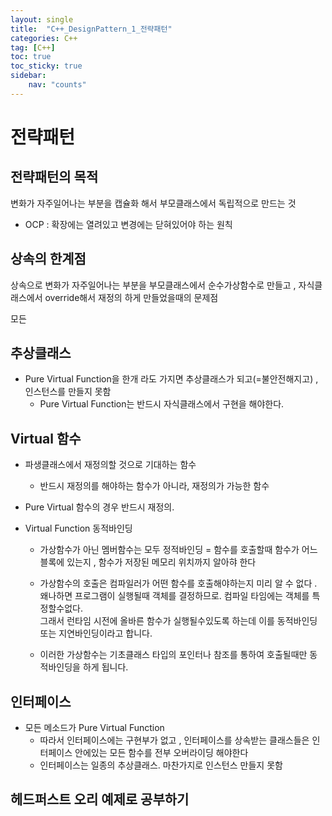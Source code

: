 ```yaml
---
layout: single
title:  "C++_DesignPattern_1_전략패턴"
categories: C++
tag: [C++]
toc: true
toc_sticky: true
sidebar:
    nav: "counts"
---
```


# 전략패턴 

## 전략패턴의 목적
   
변화가 자주일어나는 부분을 캡슐화 해서 부모클래스에서 독립적으로 만드는 것
   
* OCP : 확장에는 열려있고 변경에는 닫혀있어야 하는 원칙   

## 상속의 한계점

상속으로 변화가 자주일어나는 부분을 부모클래스에서 순수가상함수로 만들고 , 자식클래스에서 override해서 재정의 하게 만들었을때의 문제점

모든 

## 추상클래스
   
*   Pure Virtual Function을 한개 라도 가지면 추상클래스가 되고(=불안전해지고) , 인스턴스를 만들지 못함 
    * Pure Virtual Function는 반드시 자식클래스에서 구현을 해야한다.

## Virtual 함수
* 파생클래스에서 재정의할 것으로 기대하는 함수
    * 반드시 재정의를 해야하는 함수가 아니라, 재정의가 가능한 함수
* Pure Virtual 함수의 경우 반드시 재정의.     
    
* Virtual Function 동적바인딩 
    * 가상함수가 아닌 멤버함수는 모두 정적바인딩 = 함수를 호출할때 함수가 어느 블록에 있는지 , 함수가 저장된 메모리 위치까지 알아햐 한다
       
    * 가상함수의 호출은 컴파일러가 어떤 함수를 호출해야하는지 미리 알 수 없다 .   
     왜나하면 프로그램이 실행될때 객체를 결정하므로. 컴파일 타임에는 객체를 특정할수없다.   
     그래서 런타임 시전에 올바른 함수가 실행될수있도록 하는데 이를 동적바인딩 또는 지연바인딩이라고 합니다.
           
    * 이러한 가상함수는 기초클래스 타입의 포인터나 참조를 통하여 호출될때만 동적바인딩을 하게 됩니다.

## 인터페이스
   
* 모든 메소드가 Pure Virtual Function
    * 따라서 인터페이스에는 구현부가 없고 , 인터페이스를 상속받는 클래스들은 인터페이스 안에있는 모든 함수를 전부 오버라이딩 해야한다   
    * 인터페이스는 일종의 추상클래스. 마찬가지로 인스턴스 만들지 못함
       



## 헤드퍼스트 오리 예제로 공부하기 

